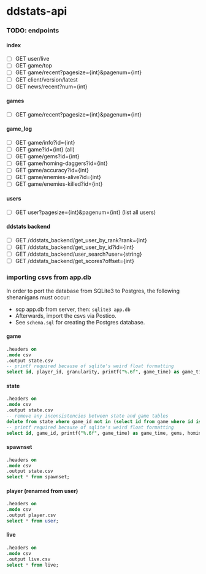 # ddstats-api

### TODO: endpoints

#### index
- [ ] GET user/live
- [ ] GET game/top
- [ ] GET game/recent?pagesize={int}&pagenum={int}
- [ ] GET client/version/latest
- [ ] GET news/recent?num={int}

#### games
- [ ] GET game/recent?pagesize={int}&pagenum={int}

#### game_log
- [ ] GET game/info?id={int}
- [ ] GET game?id={int} (all)
- [ ] GET game/gems?id={int}
- [ ] GET game/homing-daggers?id={int}
- [ ] GET game/accuracy?id={int}
- [ ] GET game/enemies-alive?id={int}
- [ ] GET game/enemies-killed?id={int}

#### users
- [ ] GET user?pagesize={int}&pagenum={int} (list all users)

#### ddstats backend
- [ ] GET /ddstats_backend/get_user_by_rank?rank={int}
- [ ] GET /ddstats_backend/get_user_by_id?id={int}
- [ ] GET /ddstats_backend/user_search?user={string}
- [ ] GET /ddstats_backend/get_scores?offset={int}

### importing csvs from app.db
In order to port the database from SQLite3 to Postgres, the following shenanigans must occur:
- scp app.db from server, then: `sqlite3 app.db`
- Afterwards, import the csvs via Postico.
- See `schema.sql` for creating the Postgres database.

#### game
```sql
.headers on
.mode csv
.output state.csv
-- printf required because of sqlite's weird float formatting
select id, player_id, granularity, printf("%.6f", game_time) as game_time, death_type, gems, homing_daggers, daggers_fired, daggers_hit, enemies_alive, enemies_killed, time_stamp, replay_player_id, survival_hash, version, printf("%.6f", level_two_time) as level_two_time, printf("%.6f", level_three_time) as level_three_time, printf("%.6f", level_four_time) as level_four_time, printf("%.6f", homing_daggers_max_time) as homing_daggers_max_time, printf("%.6f", enemies_alive_max_time) as enemies_alive_max_time, homing_daggers_max, enemies_alive_max from game;
```

#### state
```sql
.headers on
.mode csv
.output state.csv
-- remove any inconsistencies between state and game tables
delete from state where game_id not in (select id from game where id is not null);
-- printf required because of sqlite's weird float formatting
select id, game_id, printf("%.6f", game_time) as game_time, gems, homing_daggers, daggers_hit, daggers_fired, enemies_alive, enemies_killed from state;
```

#### spawnset
```sql
.headers on
.mode csv
.output state.csv
select * from spawnset;
```

#### player (renamed from user)
```sql
.headers on
.mode csv
.output player.csv
select * from user;
```

#### live
```sql
.headers on
.mode csv
.output live.csv
select * from live;
```